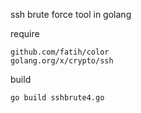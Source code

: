 ssh brute force tool in golang

require
```
github.com/fatih/color
golang.org/x/crypto/ssh
```


build
```
go build sshbrute4.go
```
